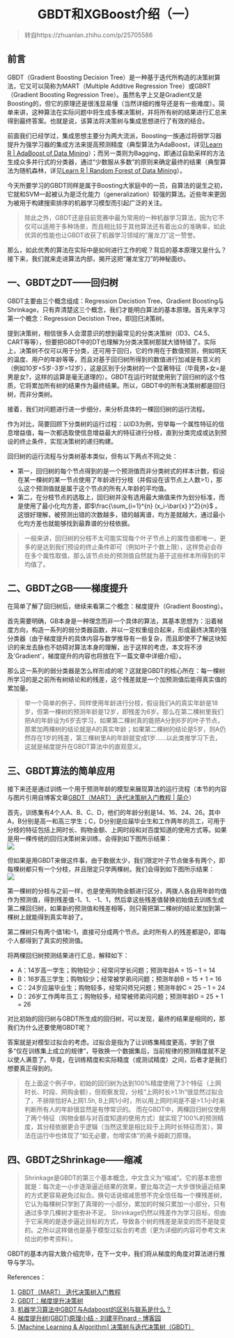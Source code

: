 <!-- 
---
title: "GBDT和XGBoost介绍（一）"    
author:     
date: February 18, 2019    

toc:    
  depth_from: 1    
  depth_to: 6    
  ordered: false    
---
-->
# <center>GBDT和XGBoost介绍（一）</center>  


>转自https://zhuanlan.zhihu.com/p/25705586    
## 前言
GBDT（Gradient Boosting Decision Tree）是一种基于迭代所构造的决策树算法，它又可以简称为MART（Multiple Additive Regression Tree）或GBRT（Gradient Boosting Regression Tree）。虽然名字上又是Gradient又是Boosting的，但它的原理还是很浅显易懂（当然详细的推导还是有一些难度）。简单来讲，这种算法在实际问题中将生成多棵决策树，并将所有树的结果进行汇总来得到最终答案。也就是说，该算法将决策树与集成思想进行了有效的结合。

前面我们已经学过，集成思想主要分为两大流派，Boosting一族通过将弱学习器提升为强学习器的集成方法来提高预测精度（典型算法为AdaBoost，详见[Learn R | AdaBoost of Data Mining](https://zhuanlan.zhihu.com/p/24790439?refer=The-Art-of-Data)）；而另一类则为Bagging，即通过自助采样的方法生成众多并行式的分类器，通过“少数服从多数”的原则来确定最终的结果（典型算法为随机森林，详见[Learn R | Random Forest of Data Mining](https://zhuanlan.zhihu.com/p/24349592?refer=The-Art-of-Data)）。   

今天所要学习的GBDT同样是属于Boosting大家庭中的一员，自算法的诞生之初，它就和SVM一起被认为是泛化能力（generalization）较强的算法。近些年来更因为被用于构建搜索排序的机器学习模型而引起广泛的关注。

>除此之外，GBDT还是目前竞赛中最为常用的一种机器学习算法，因为它不仅可以适用于多种场景，而且相比较于其他算法还有着出众的准确率，如此优异的性能也让GBDT收获了机器学习领域的“屠龙刀”这一赞誉。    

那么，如此优秀的算法在实际中是如何进行工作的呢？背后的基本原理又是什么？接下来，我们就来走进算法内部，揭开这把“屠龙宝刀”的神秘面纱。    

## 一、GBDT之DT——回归树    
GBDT主要由三个概念组成：Regression Decistion Tree、Gradient Boosting与Shrinkage，只有弄清楚这三个概念，我们才能明白算法的基本原理。首先来学习第一个概念：Regression Decistion Tree，即回归决策树。

提到决策树，相信很多人会潜意识的想到最常见的分类决策树（ID3、C4.5、CART等等），但要把GBDT中的DT也理解为分类决策树那就大错特错了。实际上，决策树不仅可以用于分类，还可用于回归，它的作用在于数值预测，例如明天的温度、用户的年龄等等，而且对基于回归树所得到的数值进行加减是有意义的（例如10岁+5岁-3岁=12岁），这是区别于分类树的一个显著特征（毕竟男+女=是男是女?，这样的运算是毫无道理的）。GBDT在运行时就使用到了回归树的这个性质，它将累加所有树的结果作为最终结果。所以，GBDT中的所有决策树都是回归树，而非分类树。

接着，我们对问题进行进一步细分，来分析具体的一棵回归树的运行流程。

作为对比，简要回顾下分类树的运行过程：以ID3为例，穷举每一个属性特征的信息增益值，每一次都选取使信息增益最大的特征进行分枝，直到分类完成或达到预设的终止条件，实现决策树的递归构建。    

回归树的运行流程与分类树基本类似，但有以下两点不同之处：

- 第一，回归树的每个节点得到的是一个预测值而非分类树式的样本计数，假设在某一棵树的某一节点使用了年龄进行分枝（并假设在该节点上人数>1），那么这个预测值就是属于这个节点的所有人年龄的平均值。
- 第二，在分枝节点的选取上，回归树并没有选用最大熵值来作为划分标准，而是使用了最小化均方差，即$\frac{\sum_{i=1}^{n} (x_i-\bar{x} )^2}{n}$ 。这很好理解，被预测出错的次数越多，错的越离谱，均方差就越大，通过最小化均方差也就能够找到最靠谱的分枝依据。

>一般来讲，回归树的分枝不太可能实现每个叶子节点上的属性值都唯一，更多的是达到我们预设的终止条件即可（例如叶子个数上限），这样势必会存在多个属性取值，那么该节点处的预测值自然就为基于这些样本所得到的平均值了。   

## 二、GBDT之GB——梯度提升
在简单了解了回归树后，继续来看第二个概念：梯度提升（Gradient Boosting）。

首先需要明确，GB本身是一种理念而非一个具体的算法，其基本思想为：沿着梯度方向，构造一系列的弱分类器函数，并以一定权重组合起来，形成最终决策的强分类器（由于梯度提升的具体内容与数学推导有一些复杂，而且即使不了解这块知识的来龙去脉也不妨碍对算法本身的理解，出于这样的考虑，本文将不涉及'Gradient'，梯度提升的内容也将放在下一篇文章中详细介绍）。


那么这一系列的弱分类器是怎么样形成的呢？这就是GBDT的核心所在：每一棵树所学习的是之前所有树结论和的残差，这个残差就是一个加预测值后能得真实值的累加量。

>举一个简单的例子，同样使用年龄进行分枝，假设我们A的真实年龄是18岁，但第一棵树的预测年龄是12岁，即残差为6岁。那么在第二棵树里我们把A的年龄设为6岁去学习，如果第二棵树真的能把A分到6岁的叶子节点，那累加两棵树的结论就是A的真实年龄；如果第二棵树的结论是5岁，则A仍然存在1岁的残差，第三棵树里A的年龄就变成1岁……以此类推学习下去，这就是梯度提升在GBDT算法中的直观意义。    

## 三、GBDT算法的简单应用
接下来还是通过训练一个用于预测年龄的模型来展现算法的运行流程（本节的内容与图片引用自博客文章[GBDT（MART） 迭代决策树入门教程 | 简介](https://blog.csdn.net/w28971023/article/details/8240756)）

首先，训练集有4个人A、B、C、D，他们的年龄分别是14、16、24、26。其中A，B分别是高一和高三学生；C，D分别是应届毕业生和工作两年的员工，可用于分枝的特征包括上网时长、购物金额、上网时段和对百度知道的使用方式等。如果是用一棵传统的回归决策树来训练，会得到如下图所示结果：   
<img src=./pictures/gbdt_1.jpg>   

但如果是用GBDT来做这件事，由于数据太少，我们限定叶子节点做多有两个，即每棵树都只有一个分枝，并且限定只学两棵树。我们会得到如下图所示结果：   
<img src=./pictures/gbdt_2.jpg>   

第一棵树的分枝与之前一样，也是使用购物金额进行区分，两拨人各自用年龄均值作为预测值，得到残差值-1、1、-1、1，然后拿这些残差值替换初始值去训练生成第二棵回归树，如果新的预测值和残差相等，则只需把第二棵树的结论累加到第一棵树上就能得到真实年龄了。

第二棵树只有两个值1和-1，直接可分成两个节点。此时所有人的残差都是0，即每个人都得到了真实的预测值。

将两棵回归树预测结果进行汇总，解释如下：

- A：14岁高一学生；购物较少；经常问学长问题；预测年龄A = 15 – 1 = 14
- B：16岁高三学生；购物较少；经常被学弟问问题；预测年龄B = 15 + 1 = 16
- C：24岁应届毕业生；购物较多，经常问师兄问题；预测年龄C = 25 – 1 = 24
- D：26岁工作两年员工；购物较多，经常被师弟问问题；预测年龄D = 25 + 1 = 26       

对比初始的回归树与GBDT所生成的回归树，可以发现，最终的结果是相同的，那我们为什么还要使用GBDT呢？

答案就是对模型过拟合的考虑。过拟合是指为了让训练集精度更高，学到了很多“仅在训练集上成立的规律”，导致换一个数据集后，当前规律的预测精度就不足以使人满意了。毕竟，在训练精度和实际精度（或测试精度）之间，后者才是我们想要真正得到的。    

>在上面这个例子中，初始的回归树为达到100%精度使用了3个特征（上网时长、时段、网购金额），但观察发现，分枝“上网时长>1.1h”很显然过拟合了，不排除恰好A上网1.5h, B上网1小时，所以用上网时间是不是>1.1小时来判断所有人的年龄很显然是有悖常识的。
而在GBDT中，两棵回归树仅使用了两个特征（购物金额与对百度知道的使用方式）就实现了100%的预测精度，其分枝依据更合乎逻辑（当然这里是相比较于上网时长特征而言），算法在运行中也体现了“如无必要，勿增实体”的奥卡姆剃刀原理。    

## 四、GBDT之Shrinkage——缩减
>Shrinkage是GBDT的第三个基本概念，中文含义为“缩减”。它的基本思想就是：每次走一小步逐渐逼近结果的效果，要比每次迈一大步很快逼近结果的方式更容易避免过拟合。换句话说缩减思想不完全信任每一个棵残差树，它认为每棵树只学到了真理的一小部分，累加的时候只累加一小部分，只有通过多学几棵树才能弥补不足。
Shrinkage仍然以残差作为学习目标，但由于它采用的是逐步逼近目标的方式，导致各个树的残差是渐变的而不是陡变的。之所以这样做也是基于模型过拟合的考虑（更为详细的内容可参考文末给出的参考资料）。

GBDT的基本内容大致介绍完毕，在下一文中，我们将从梯度的角度对算法进行推导与学习。    

References：

1. [GBDT（MART） 迭代决策树入门教程](https://blog.csdn.net/w28971023/article/details/8240756)
2. [GBDT：梯度提升决策树](https://www.jianshu.com/p/005a4e6ac775)     
3. [机器学习算法中GBDT与Adaboost的区别与联系是什么？](https://www.jianshu.com/p/005a4e6ac775)    
4. [梯度提升树(GBDT)原理小结 - 刘建平Pinard - 博客园](http://www.cnblogs.com/pinard/p/6140514.html)    
5. [[Machine Learning & Algorithm] 决策树与迭代决策树（GBDT）](http://www.cnblogs.com/maybe2030/p/4734645.html)